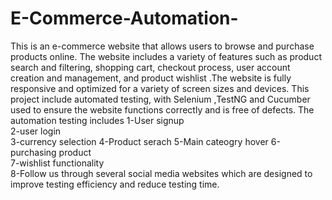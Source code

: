 # E-Commerce-Automation-
This is an e-commerce website that allows users to browse and purchase products online.
The website includes a variety of features such as product search and filtering, shopping cart, checkout process, user account creation and management, and product wishlist .The website is fully responsive and optimized for a variety of screen sizes and devices.  This project include automated testing, with Selenium ,TestNG and Cucumber used to ensure the website functions correctly and is free of defects.
The automation testing includes
1-User signup  
2-user login  
3-currency selection 
4-Product serach 
5-Main cateogry hover 
6-purchasing product  
7-wishlist functionality  
8-Follow us through several social media websites 
which are designed to improve testing efficiency and reduce testing time.
